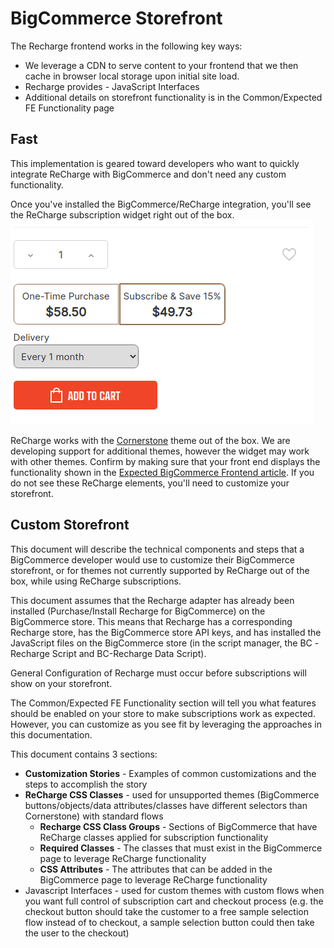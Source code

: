 # BigCommerce Storefront

The Recharge frontend works in the following key ways:
* We leverage a CDN to serve content to your frontend that we then cache in browser local storage upon initial site load.
* Recharge provides - JavaScript Interfaces
* Additional details on storefront functionality is in the Common/Expected FE Functionality page

## Fast
This implementation is geared toward developers who want to quickly integrate ReCharge with BigCommerce and don't need any custom functionality.

Once you've installed the BigCommerce/ReCharge integration, you'll see the ReCharge subscription widget right out of the box.
![sub widget](assets/images/sub-widget.png)

ReCharge works with the [Cornerstone](https://support.bigcommerce.com/s/article/Cornerstone-Theme-Manual) theme out of the box. We are developing support for additional themes, however the widget may work with other themes. Confirm by making sure that your front end displays the functionality shown in the [Expected BigCommerce Frontend article](docs/bigcommerce-functionality.md).
If you do not see these ReCharge elements, you'll need to customize your storefront.

## Custom Storefront

This document will describe the technical components and steps that a BigCommerce developer would use to customize their BigCommerce storefront, or for themes not currently supported by ReCharge out of the box, while using ReCharge subscriptions.

This document assumes that the Recharge adapter has already been installed 
(Purchase/Install Recharge for BigCommerce) on the BigCommerce store. This means that Recharge has a corresponding Recharge store, has the BigCommerce store API keys, and has installed the JavaScript files on the BigCommerce store (in the script manager, the BC -Recharge Script and BC-Recharge Data Script).

General Configuration of Recharge must occur before subscriptions will show on your storefront.

The Common/Expected FE Functionality section will tell you what features should be enabled on your store to make subscriptions work as expected. However, you can customize as you see fit by leveraging the approaches in this documentation.

This document contains 3 sections:
* **Customization Stories** - Examples of common customizations and the steps to accomplish the story
* **ReCharge CSS Classes** - used for unsupported themes (BigCommerce buttons/objects/data attributes/classes have different selectors than Cornerstone) with standard flows
  * **Recharge CSS Class Groups** - Sections of BigCommerce that have ReCharge classes applied for subscription functionality  
  * **Required Classes** - The classes that must exist in the BigCommerce page to leverage ReCharge functionality
  * **CSS Attributes** - The attributes that can be added in the BigCommerce page to leverage ReCharge functionality
* Javascript Interfaces - used for custom themes with custom flows when you want full control of subscription cart and checkout process (e.g. the checkout button should take the customer to a free sample selection flow instead of to checkout, a sample selection button could then take the user to the checkout)


